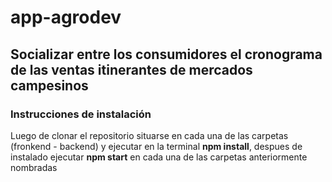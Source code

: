 # app-agrodev

## Socializar entre los consumidores el cronograma de las ventas itinerantes de mercados campesinos

### Instrucciones de instalación

Luego de clonar el repositorio situarse en cada una de las carpetas (fronkend - backend) y ejecutar en la terminal **npm install**, despues de instalado ejecutar **npm start** en cada una de las carpetas anteriormente nombradas
